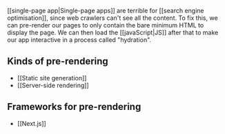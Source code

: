 [[single-page app|Single-page apps]] are terrible for [[search engine optimisation]], since web crawlers can't see all the content. To fix this, we can pre-render our pages to only contain the bare minimum HTML to display the page. We can then load the [[javaScript|JS]] after that to make our app interactive in a process called "hydration".

## Kinds of pre-rendering
- [[Static site generation]]
- [[Server-side rendering]]

## Frameworks for pre-rendering
- [[Next.js]]
